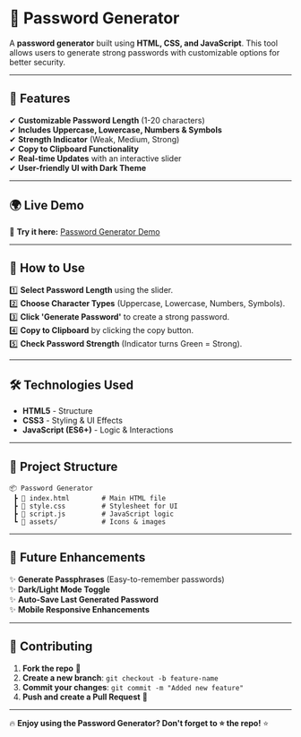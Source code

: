 # 🔐 Password Generator

A **password generator** built using **HTML, CSS, and JavaScript**. This tool allows users to generate strong passwords with customizable options for better security.

---

## 🌟 Features
✔ **Customizable Password Length** (1-20 characters)  
✔ **Includes Uppercase, Lowercase, Numbers & Symbols**  
✔ **Strength Indicator** (Weak, Medium, Strong)  
✔ **Copy to Clipboard Functionality**  
✔ **Real-time Updates** with an interactive slider  
✔ **User-friendly UI with Dark Theme**  

---
## 🌍 Live Demo
🔗 **Try it here:** [Password Generator Demo](https://passenger108.github.io/Password-Generator/)

---

## 🚀 How to Use
1️⃣ **Select Password Length** using the slider.  
2️⃣ **Choose Character Types** (Uppercase, Lowercase, Numbers, Symbols).  
3️⃣ **Click 'Generate Password'** to create a strong password.  
4️⃣ **Copy to Clipboard** by clicking the copy button.  
5️⃣ **Check Password Strength** (Indicator turns Green = Strong).  

---

## 🛠 Technologies Used
- **HTML5** - Structure
- **CSS3** - Styling & UI Effects
- **JavaScript (ES6+)** - Logic & Interactions

---

## 📂 Project Structure
```
📦 Password Generator
 ┣ 📜 index.html        # Main HTML file
 ┣ 📜 style.css         # Stylesheet for UI
 ┣ 📜 script.js         # JavaScript logic
 ┗ 📂 assets/           # Icons & images
```

---

## 🎯 Future Enhancements
✨ **Generate Passphrases** (Easy-to-remember passwords)  
✨ **Dark/Light Mode Toggle**  
✨ **Auto-Save Last Generated Password**  
✨ **Mobile Responsive Enhancements**  

---

## 🤝 Contributing
1. **Fork the repo** 🍴  
2. **Create a new branch**: `git checkout -b feature-name`  
3. **Commit your changes**: `git commit -m "Added new feature"`  
4. **Push and create a Pull Request** 🚀  

---


🔥 **Enjoy using the Password Generator? Don't forget to ⭐ the repo!** ⭐

